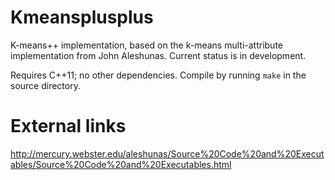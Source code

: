 Kmeansplusplus
==============

K-means++ implementation, based on the k-means multi-attribute implementation
from John Aleshunas. Current status is in development.

Requires C++11; no other dependencies. Compile by running `make` in the source
directory.

External links
==============
http://mercury.webster.edu/aleshunas/Source%20Code%20and%20Executables/Source%20Code%20and%20Executables.html
